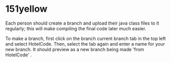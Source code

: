 # 151yellow

Each person should create a branch and upload their java class files to it regularly; this will make compiling the final code later much easier.

To make a branch, first click on the branch current branch tab in the top left and select HotelCode.
Then, select the tab again and enter a name for your new branch. It should preview as a new branch being made 'from HotelCode'
.
